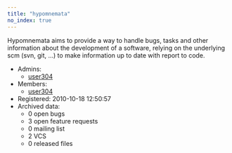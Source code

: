```yaml
---
title: "hypomnemata"
no_index: true
---
```


Hypomnemata aims to provide a way to handle bugs, tasks and other information about the development of a software, relying on the underlying scm (svn, git, ...) to make information up to date with report to code.


* Admins:
  * [user304](/users/user304)
* Members:
  * [user304](/users/user304)
* Registered: 2010-10-18 12:50:57
* Archived data:
  * 0 open bugs
  * 3 open feature requests
  * 0 mailing list
  * 2 VCS
  * 0 released files
